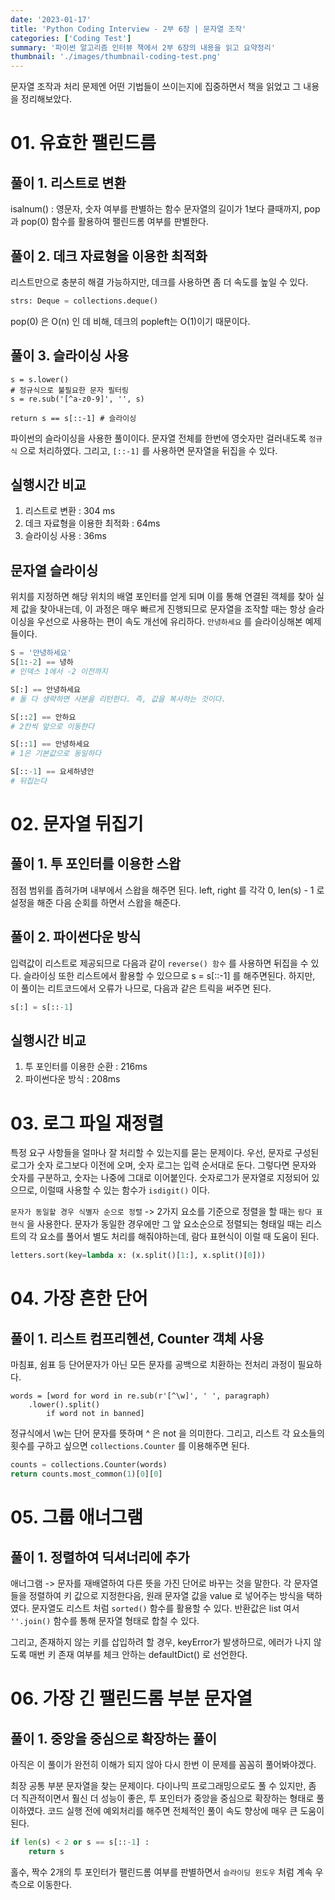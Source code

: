 ```yaml
---
date: '2023-01-17'
title: 'Python Coding Interview - 2부 6장 | 문자열 조작'
categories: ['Coding Test']
summary: '파이썬 알고리즘 인터뷰 책에서 2부 6장의 내용을 읽고 요약정리'
thumbnail: './images/thumbnail-coding-test.png'
---
```

문자열 조작과 처리 문제엔 어떤 기법들이 쓰이는지에 집중하면서 책을 읽었고 그 내용을 정리해보았다.

# 01. 유효한 팰린드름

## 풀이 1. 리스트로 변환
isalnum() : 영문자, 숫자 여부를 판별하는 함수
문자열의 길이가 1보다 클때까지, pop과 pop(0) 함수를 활용하여 팰린드롬 여부를 판별한다.

## 풀이 2. 데크 자료형을 이용한 최적화
리스트만으로 충분히 해결 가능하지만, 데크를 사용하면 좀 더 속도를 높일 수 있다.
```py
strs: Deque = collections.deque()
```
pop(0) 은 O(n) 인 데 비해, 데크의 popleft는 O(1)이기 때문이다.

## 풀이 3. 슬라이싱 사용
```PY
s = s.lower()
# 정규식으로 불필요한 문자 필터링
s = re.sub('[^a-z0-9]', '', s)

return s == s[::-1] # 슬라이싱
```
파이썬의 슬라이싱을 사용한 풀이이다. 문자열 전체를 한번에 영숫자만 걸러내도록 `정규식` 으로 처리하였다.
그리고, `[::-1]` 를 사용하면 문자열을 뒤집을 수 있다.

## 실행시간 비교
1. 리스트로 변환 : 304 ms
2. 데크 자료형을 이용한 최적화 : 64ms
3. 슬라이싱 사용 : 36ms

## 문자열 슬라이싱
위치를 지정하면 해당 위치의 배열 포인터를 얻게 되며 이를 통해 연결된 객체를 찾아 실제 값을 찾아내는데, 이 과정은 매우 빠르게 진행되므로 문자열을 조작할 때는 항상 슬라이싱을 우선으로 사용하는 편이 속도 개선에 유리하다.
`안녕하세요` 를 슬라이싱해본 예제들이다.

```py
S = '안녕하세요'
S[1:-2] == 녕하
# 인덱스 1에서 -2 이전까지

S[:] == 안녕하세요
# 둘 다 생략하면 사본을 리턴한다. 즉, 값을 복사하는 것이다.

S[::2] == 안하요
# 2칸씩 앞으로 이동한다

S[::1] == 안녕하세요
# 1은 기본값으로 동일하다

S[::-1] == 요세하녕안
# 뒤집는다
```

# 02. 문자열 뒤집기

## 풀이 1. 투 포인터를 이용한 스왑
점점 범위를 좁혀가며 내부에서 스왑을 해주면 된다. left, right 를 각각 0, len(s) - 1 로 설정을 해준 다음 순회를 하면서 스왑을 해준다.

## 풀이 2. 파이썬다운 방식
입력값이 리스트로 제공되므로 다음과 같이 `reverse() 함수` 를 사용하면 뒤집을 수 있다.
슬라이싱 또한 리스트에서 활용할 수 있으므로 s = s[::-1] 를 해주면된다.
하지만, 이 풀이는 리트코드에서 오류가 나므로, 다음과 같은 트릭을 써주면 된다.
```py
s[:] = s[::-1]
```

## 실행시간 비교
1. 투 포인터를 이용한 순환 : 216ms
2. 파이썬다운 방식 : 208ms

# 03. 로그 파일 재정렬
특정 요구 사항들을 얼마나 잘 처리할 수 있는지를 묻는 문제이다.
우선, 문자로 구성된 로그가 숫자 로그보다 이전에 오며, 숫자 로그는 입력 순서대로 둔다. 그렇다면 문자와 숫자를 구분하고, 숫자는 나중에 그대로 이어붙인다.
숫자로그가 문자열로 지정되어 있으므로, 이럴때 사용할 수 있는 함수가 `isdigit()` 이다.

`문자가 동일할 경우 식별자 순으로 정렬` -> 2가지 요소를 기준으로 정렬을 할 때는 `람다 표현식` 을 사용한다.
문자가 동일한 경우에만 그 앞 요소순으로 정렬되는 형태일 때는 리스트의 각 요소를 풀어서 별도 처리를 해줘야하는데, 람다 표현식이 이럴 때 도움이 된다.
```py
letters.sort(key=lambda x: (x.split()[1:], x.split()[0]))
```

# 04. 가장 흔한 단어
## 풀이 1. 리스트 컴프리헨션, Counter 객체 사용
마침표, 쉼표 등 단어문자가 아닌 모든 문자를 공백으로 치환하는 전처리 과정이 필요하다.
```PY
words = [word for word in re.sub(r'[^\w]', ' ', paragraph)
	.lower().split()
		if word not in banned]
```
정규식에서 \w는 단어 문자를 뜻하며 ^ 은 not 을 의미한다. 
그리고, 리스트 각 요소들의 횟수를 구하고 싶으면 `collections.Counter` 를 이용해주면 된다.
```py
counts = collections.Counter(words)
return counts.most_common(1)[0][0]
```

# 05. 그룹 애너그램
## 풀이 1. 정렬하여 딕셔너리에 추가
애너그램 -> 문자를 재배열하여 다른 뜻을 가진 단어로 바꾸는 것을 말한다.
각 문자열들을 정렬하여 키 값으로 지정한다음, 원래 문자열 값을 value 로 넣어주는 방식을 택하였다.
문자열도 리스트 처럼 `sorted()` 함수를 활용할 수 있다. 반환값은 list 여서 `''.join()` 함수를 통해 문자열 형태로 합칠 수 있다.

그리고, 존재하지 않는 키를 삽입하려 할 경우, keyError가 발생하므로, 에러가 나지 않도록 매번 키 존재 여부를 체크 안하는 defaultDict() 로 선언한다.

# 06. 가장 긴 팰린드롬 부분 문자열
## 풀이 1. 중앙을 중심으로 확장하는 풀이
아직은 이 풀이가 완전히 이해가 되지 않아 다시 한번 이 문제를 꼼꼼히 풀어봐야겠다.  

최장 공통 부분 문자열을 찾는 문제이다. 다이나믹 프로그래밍으로도 풀 수 있지만, 좀 더 직관적이면서 훨신 더 성능이 좋은, 투 포인터가 중앙을 중심으로 확장하는 형태로 풀이하였다.
코드 실행 전에 예외처리를 해주면 전체적인 풀이 속도 향상에 매우 큰 도움이 된다.
```py
if len(s) < 2 or s == s[::-1] :
	return s
```
홀수, 짝수 2개의 투 포인터가 팰린드롬 여부를 판별하면서 `슬라이딩 윈도우` 처럼 계속 우측으로 이동한다.
